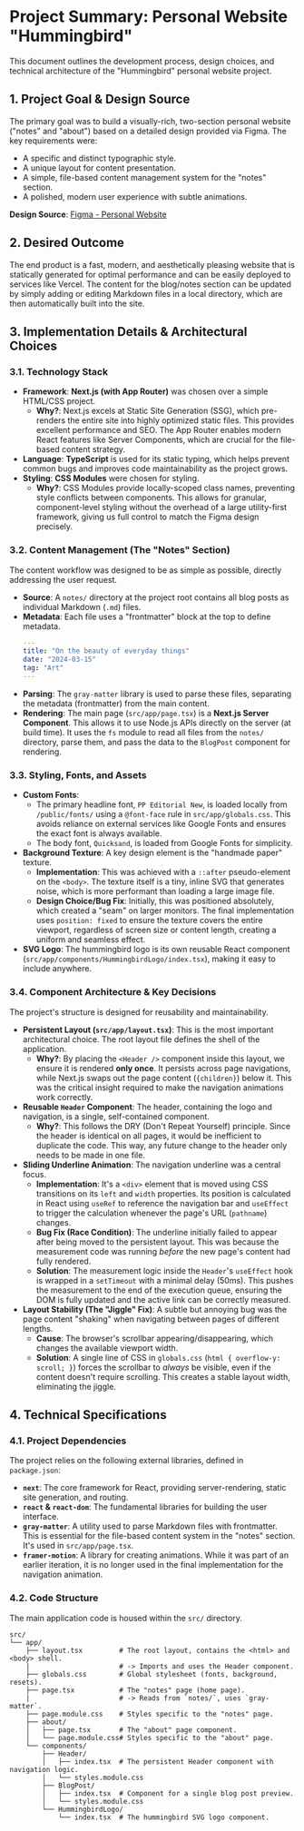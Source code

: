# Project Summary: Personal Website "Hummingbird"

This document outlines the development process, design choices, and technical architecture of the "Hummingbird" personal website project.

## 1. Project Goal & Design Source

The primary goal was to build a visually-rich, two-section personal website ("notes" and "about") based on a detailed design provided via Figma. The key requirements were:

-   A specific and distinct typographic style.
-   A unique layout for content presentation.
-   A simple, file-based content management system for the "notes" section.
-   A polished, modern user experience with subtle animations.

**Design Source**: [Figma - Personal Website](https://www.figma.com/design/MTW2yZ7IG23Fb4Kmlp9IHB/Personal-website)

## 2. Desired Outcome

The end product is a fast, modern, and aesthetically pleasing website that is statically generated for optimal performance and can be easily deployed to services like Vercel. The content for the blog/notes section can be updated by simply adding or editing Markdown files in a local directory, which are then automatically built into the site.

## 3. Implementation Details & Architectural Choices

### 3.1. Technology Stack

-   **Framework**: **Next.js (with App Router)** was chosen over a simple HTML/CSS project.
    -   **Why?**: Next.js excels at Static Site Generation (SSG), which pre-renders the entire site into highly optimized static files. This provides excellent performance and SEO. The App Router enables modern React features like Server Components, which are crucial for the file-based content strategy.
-   **Language**: **TypeScript** is used for its static typing, which helps prevent common bugs and improves code maintainability as the project grows.
-   **Styling**: **CSS Modules** were chosen for styling.
    -   **Why?**: CSS Modules provide locally-scoped class names, preventing style conflicts between components. This allows for granular, component-level styling without the overhead of a large utility-first framework, giving us full control to match the Figma design precisely.

### 3.2. Content Management (The "Notes" Section)

The content workflow was designed to be as simple as possible, directly addressing the user request.

-   **Source**: A `notes/` directory at the project root contains all blog posts as individual Markdown (`.md`) files.
-   **Metadata**: Each file uses a "frontmatter" block at the top to define metadata.
    ```yaml
    ---
    title: "On the beauty of everyday things"
    date: "2024-03-15"
    tag: "Art"
    ---
    ```
-   **Parsing**: The `gray-matter` library is used to parse these files, separating the metadata (frontmatter) from the main content.
-   **Rendering**: The main page (`src/app/page.tsx`) is a **Next.js Server Component**. This allows it to use Node.js APIs directly on the server (at build time). It uses the `fs` module to read all files from the `notes/` directory, parse them, and pass the data to the `BlogPost` component for rendering.

### 3.3. Styling, Fonts, and Assets

-   **Custom Fonts**:
    -   The primary headline font, `PP Editorial New`, is loaded locally from `/public/fonts/` using a `@font-face` rule in `src/app/globals.css`. This avoids reliance on external services like Google Fonts and ensures the exact font is always available.
    -   The body font, `Quicksand`, is loaded from Google Fonts for simplicity.
-   **Background Texture**: A key design element is the "handmade paper" texture.
    -   **Implementation**: This was achieved with a `::after` pseudo-element on the `<body>`. The texture itself is a tiny, inline SVG that generates noise, which is more performant than loading a large image file.
    -   **Design Choice/Bug Fix**: Initially, this was positioned absolutely, which created a "seam" on larger monitors. The final implementation uses `position: fixed` to ensure the texture covers the entire viewport, regardless of screen size or content length, creating a uniform and seamless effect.
-   **SVG Logo**: The hummingbird logo is its own reusable React component (`src/app/components/HummingbirdLogo/index.tsx`), making it easy to include anywhere.

### 3.4. Component Architecture & Key Decisions

The project's structure is designed for reusability and maintainability.

-   **Persistent Layout (`src/app/layout.tsx`)**: This is the most important architectural choice. The root layout file defines the shell of the application.
    -   **Why?**: By placing the `<Header />` component inside this layout, we ensure it is rendered **only once**. It persists across page navigations, while Next.js swaps out the page content (`{children}`) below it. This was the critical insight required to make the navigation animations work correctly.
-   **Reusable `Header` Component**: The header, containing the logo and navigation, is a single, self-contained component.
    -   **Why?**: This follows the DRY (Don't Repeat Yourself) principle. Since the header is identical on all pages, it would be inefficient to duplicate the code. This way, any future change to the header only needs to be made in one file.
-   **Sliding Underline Animation**: The navigation underline was a central focus.
    -   **Implementation**: It's a `<div>` element that is moved using CSS transitions on its `left` and `width` properties. Its position is calculated in React using `useRef` to reference the navigation bar and `useEffect` to trigger the calculation whenever the page's URL (`pathname`) changes.
    -   **Bug Fix (Race Condition)**: The underline initially failed to appear after being moved to the persistent layout. This was because the measurement code was running *before* the new page's content had fully rendered.
    -   **Solution**: The measurement logic inside the `Header`'s `useEffect` hook is wrapped in a `setTimeout` with a minimal delay (50ms). This pushes the measurement to the end of the execution queue, ensuring the DOM is fully updated and the active link can be correctly measured.
-   **Layout Stability (The "Jiggle" Fix)**: A subtle but annoying bug was the page content "shaking" when navigating between pages of different lengths.
    -   **Cause**: The browser's scrollbar appearing/disappearing, which changes the available viewport width.
    -   **Solution**: A single line of CSS in `globals.css` (`html { overflow-y: scroll; }`) forces the scrollbar to *always* be visible, even if the content doesn't require scrolling. This creates a stable layout width, eliminating the jiggle.

## 4. Technical Specifications

### 4.1. Project Dependencies

The project relies on the following external libraries, defined in `package.json`:

-   **`next`**: The core framework for React, providing server-rendering, static site generation, and routing.
-   **`react` & `react-dom`**: The fundamental libraries for building the user interface.
-   **`gray-matter`**: A utility used to parse Markdown files with frontmatter. This is essential for the file-based content system in the "notes" section. It's used in `src/app/page.tsx`.
-   **`framer-motion`**: A library for creating animations. While it was part of an earlier iteration, it is no longer used in the final implementation for the navigation animation.

### 4.2. Code Structure

The main application code is housed within the `src/` directory.

```
src/
└── app/
    ├── layout.tsx         # The root layout, contains the <html> and <body> shell.
    |                      # -> Imports and uses the Header component.
    ├── globals.css        # Global stylesheet (fonts, background, resets).
    ├── page.tsx           # The "notes" page (home page).
    |                      # -> Reads from `notes/`, uses `gray-matter`.
    ├── page.module.css    # Styles specific to the "notes" page.
    ├── about/
    │   ├── page.tsx       # The "about" page component.
    │   └── page.module.css# Styles specific to the "about" page.
    └── components/
        ├── Header/
        │   ├── index.tsx  # The persistent Header component with navigation logic.
        │   └── styles.module.css
        ├── BlogPost/
        │   ├── index.tsx  # Component for a single blog post preview.
        │   └── styles.module.css
        └── HummingbirdLogo/
            └── index.tsx  # The hummingbird SVG logo component.
``` 